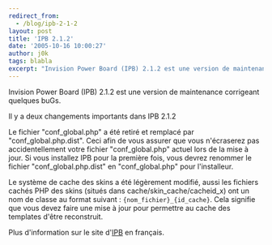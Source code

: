 ```yaml
---
redirect_from:
  - /blog/ipb-2-1-2
layout: post
title: 'IPB 2.1.2'
date: '2005-10-16 10:00:27'
author: j0k
tags: blabla
excerpt: "Invision Power Board (IPB) 2.1.2 est une version de maintenance corrigeant quelques buGs.     \nIl y a deux changements importants dans IPB 2.1.2  \n  \nLe fichier \"conf_global.php\" a été retiré et remplacé par \"conf_global.php.dist\". Ceci afin de vous assurer que vous n'écraserez pas accidentellement votre fichier \"conf_global.php\" actuel lors de la      …"
---
```


Invision Power Board (IPB) 2.1.2 est une version de maintenance corrigeant quelques buGs.

Il y a deux changements importants dans IPB 2.1.2

Le fichier "conf_global.php" a été retiré et remplacé par "conf_global.php.dist". Ceci afin de vous assurer que vous n'écraserez pas accidentellement votre fichier "conf_global.php" actuel lors de la mise à jour. Si vous installez IPB pour la première fois, vous devrez renommer le fichier "conf_global.php.dist" en "conf_global.php" pour l'installeur.

Le système de cache des skins a été légèrement modifié, aussi les fichiers cachés PHP des skins (situés dans cache/skin_cache/cacheid_x) ont un nom de classe au format suivant : `{nom_fichier}_{id_cache}`. Cela signifie que vous devez faire une mise à jour pour permettre au cache des templates d'être reconstruit.

Plus d'information sur le site d'[IPB](http://forums.invisionboard.fr/index.php?showtopic=21771) en français.
